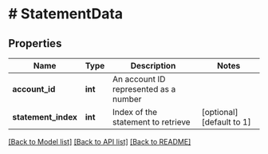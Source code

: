 # # StatementData

## Properties

Name | Type | Description | Notes
------------ | ------------- | ------------- | -------------
**account_id** | **int** | An account ID represented as a number |
**statement_index** | **int** | Index of the statement to retrieve | [optional] [default to 1]

[[Back to Model list]](../../README.md#models) [[Back to API list]](../../README.md#endpoints) [[Back to README]](../../README.md)
